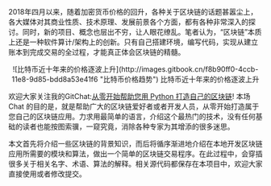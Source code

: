 2018年四月以来，随着加密货币价格的回升，各种关于区块链的话题甚嚣尘上，各大媒体对其商业性质、技术原理、发展前景各个方面，都有各种非常深入的探讨。同时，新的项目、概念也层出不穷，让人眼花缭乱。笔者认为，“区块链”本质上还是一种软件算计/架构上的创新。只有自己搭建环境，编写代码，实现从建立账本到完成交易的全过程，才能真正体会区块链的精髓。

<center>![比特币近十年来的价格逐波上升](http://images.gitbook.cn/f8b90ff0-4ccb-11e8-9d85-bdd8a53e41f6 "比特币价格趋势")
比特币近十年来的价格逐波上升</center>

欢迎大家关注我的GitChat:[从零开始帮助您用 Python 打造自己的区块链](http://gitbook.cn/gitchat/activity/5ad72fb6cba61048ea6706d2)! 本场Chat
的目的是，就是帮助广大的区块链爱好者或者开发人员，从零开始打造属于您自己的区块链应用。力求用最简单的语言，介绍这个最热门的技术，没有任何基础的读者也能按图索骥，一窥究竟，消除各种专家为其增添的很多迷思。

本文首先将介绍一些区块链的背景知识，而后将循序渐进地介绍在本地开发区块链应用所需要的模块和算法，做出一个简单的区块链交易程序。在此过程中，会穿插很多关于相关名字、术语、算法的解释。相关源代码都保存在本项目中，欢迎大家直接使用或者修改提交。
